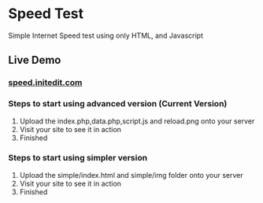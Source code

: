 # Speed Test

Simple Internet Speed test using only HTML, and Javascript


## Live Demo
### [speed.initedit.com](http://speed.initedit.com)

### Steps to start using advanced version (Current Version)

1. Upload the index.php,data.php,script.js and reload.png onto your server
2. Visit your site to see it in action
3. Finished


### Steps to start using simpler version

1. Upload the simple/index.html and simple/img folder onto your server
2. Visit your site to see it in action
3. Finished